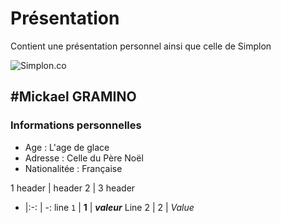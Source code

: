 # Présentation
Contient une présentation personnel ainsi que celle de Simplon

![Simplon.co](https://zupimages.net/up/20/27/lad4.jpg)

#Mickael GRAMINO
-----------------

### Informations personnelles

* Age : L'age de glace
* Adresse : Celle du Père Noël
* Nationalitée : Française

1 header | header 2 | 3 header
- |:-: | -:
line `1` | **1** | **_valeur_**
Line 2 | 2 | *Value*
